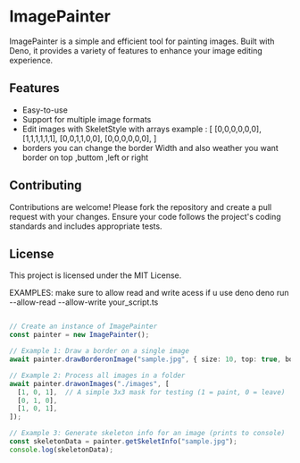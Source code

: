 # ImagePainter

ImagePainter is a simple and efficient tool for painting images. Built with Deno, it provides a variety of features to enhance your image editing experience.

## Features

- Easy-to-use 
- Support for multiple image formats
- Edit images with SkeletStyle with arrays example : 
[ [0,0,0,0,0,0],
  [1,1,1,1,1,1],
  [0,0,1,1,0,0],
  [0,0,0,0,0,0],
]
- borders you can change the border Width and also weather you want border on top ,buttom ,left or right
## Contributing

Contributions are welcome! Please fork the repository and create a pull request with your changes. Ensure your code follows the project's coding standards and includes appropriate tests.

## License

This project is licensed under the MIT License.

EXAMPLES:
make sure to allow read and write acess if u use deno deno run --allow-read --allow-write your_script.ts


```ts

// Create an instance of ImagePainter
const painter = new ImagePainter();

// Example 1: Draw a border on a single image
await painter.drawBorderonImage("sample.jpg", { size: 10, top: true, bottom: true, left: true, right: true });

// Example 2: Process all images in a folder
await painter.drawonImages("./images", [
  [1, 0, 1],  // A simple 3x3 mask for testing (1 = paint, 0 = leave)
  [0, 1, 0],
  [1, 0, 1],
]);

// Example 3: Generate skeleton info for an image (prints to console)
const skeletonData = painter.getSkeletInfo("sample.jpg");
console.log(skeletonData);

